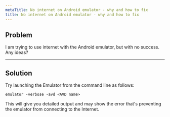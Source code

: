```yaml
---
metaTitle: No internet on Android emulator - why and how to fix
title: No internet on Android emulator - why and how to fix
---
```


## Problem

I am trying to use internet with the Android emulator, but with no success.
Any ideas?



---

## Solution

Try launching the Emulator from the command line as follows:



```
emulator -verbose -avd <AVD name>

```

This will give you detailed output and may show the error that's preventing the emulator from connecting to the Internet.

